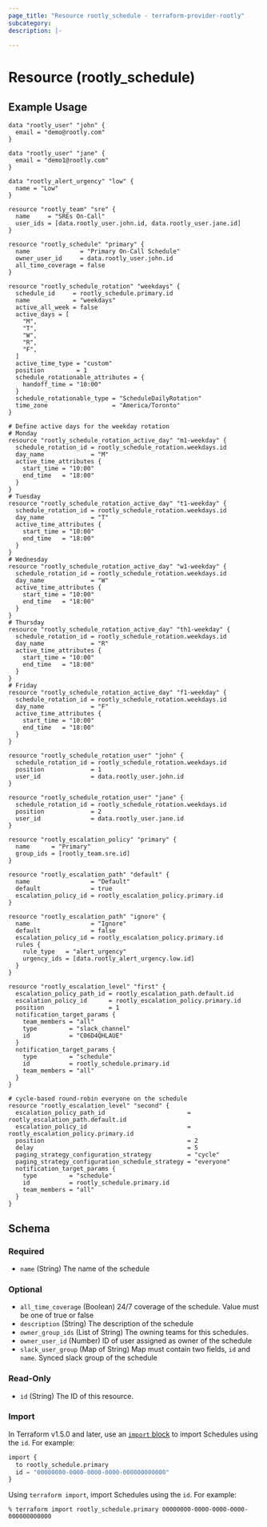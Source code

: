 ```yaml
---
page_title: "Resource rootly_schedule - terraform-provider-rootly"
subcategory:
description: |-
    
---
```


# Resource (rootly_schedule)



## Example Usage

```shell
data "rootly_user" "john" {
  email = "demo@rootly.com"
}

data "rootly_user" "jane" {
  email = "demo1@rootly.com"
}

data "rootly_alert_urgency" "low" {
  name = "Low"
}

resource "rootly_team" "sre" {
  name     = "SREs On-Call"
  user_ids = [data.rootly_user.john.id, data.rootly_user.jane.id]
}

resource "rootly_schedule" "primary" {
  name              = "Primary On-Call Schedule"
  owner_user_id     = data.rootly_user.john.id
  all_time_coverage = false
}

resource "rootly_schedule_rotation" "weekdays" {
  schedule_id     = rootly_schedule.primary.id
  name            = "weekdays"
  active_all_week = false
  active_days = [
    "M",
    "T",
    "W",
    "R",
    "F",
  ]
  active_time_type = "custom"
  position         = 1
  schedule_rotationable_attributes = {
    handoff_time = "10:00"
  }
  schedule_rotationable_type = "ScheduleDailyRotation"
  time_zone                  = "America/Toronto"
}

# Define active days for the weekday rotation
# Monday
resource "rootly_schedule_rotation_active_day" "m1-weekday" {
  schedule_rotation_id = rootly_schedule_rotation.weekdays.id
  day_name             = "M"
  active_time_attributes {
    start_time = "10:00"
    end_time   = "18:00"
  }
}
# Tuesday
resource "rootly_schedule_rotation_active_day" "t1-weekday" {
  schedule_rotation_id = rootly_schedule_rotation.weekdays.id
  day_name             = "T"
  active_time_attributes {
    start_time = "10:00"
    end_time   = "18:00"
  }
}
# Wednesday
resource "rootly_schedule_rotation_active_day" "w1-weekday" {
  schedule_rotation_id = rootly_schedule_rotation.weekdays.id
  day_name             = "W"
  active_time_attributes {
    start_time = "10:00"
    end_time   = "18:00"
  }
}
# Thursday
resource "rootly_schedule_rotation_active_day" "th1-weekday" {
  schedule_rotation_id = rootly_schedule_rotation.weekdays.id
  day_name             = "R"
  active_time_attributes {
    start_time = "10:00"
    end_time   = "18:00"
  }
}
# Friday
resource "rootly_schedule_rotation_active_day" "f1-weekday" {
  schedule_rotation_id = rootly_schedule_rotation.weekdays.id
  day_name             = "F"
  active_time_attributes {
    start_time = "10:00"
    end_time   = "18:00"
  }
}

resource "rootly_schedule_rotation_user" "john" {
  schedule_rotation_id = rootly_schedule_rotation.weekdays.id
  position             = 1
  user_id              = data.rootly_user.john.id
}

resource "rootly_schedule_rotation_user" "jane" {
  schedule_rotation_id = rootly_schedule_rotation.weekdays.id
  position             = 2
  user_id              = data.rootly_user.jane.id
}

resource "rootly_escalation_policy" "primary" {
  name      = "Primary"
  group_ids = [rootly_team.sre.id]
}

resource "rootly_escalation_path" "default" {
  name                 = "Default"
  default              = true
  escalation_policy_id = rootly_escalation_policy.primary.id
}

resource "rootly_escalation_path" "ignore" {
  name                 = "Ignore"
  default              = false
  escalation_policy_id = rootly_escalation_policy.primary.id
  rules {
    rule_type   = "alert_urgency"
    urgency_ids = [data.rootly_alert_urgency.low.id]
  }
}

resource "rootly_escalation_level" "first" {
  escalation_policy_path_id = rootly_escalation_path.default.id
  escalation_policy_id      = rootly_escalation_policy.primary.id
  position                  = 1
  notification_target_params {
    team_members = "all"
    type         = "slack_channel"
    id           = "C06D4QHLAUE"
  }
  notification_target_params {
    type         = "schedule"
    id           = rootly_schedule.primary.id
    team_members = "all"
  }
}

# cycle-based round-robin everyone on the schedule
resource "rootly_escalation_level" "second" {
  escalation_policy_path_id                       = rootly_escalation_path.default.id
  escalation_policy_id                            = rootly_escalation_policy.primary.id
  position                                        = 2
  delay                                           = 5
  paging_strategy_configuration_strategy          = "cycle"
  paging_strategy_configuration_schedule_strategy = "everyone"
  notification_target_params {
    type         = "schedule"
    id           = rootly_schedule.primary.id
    team_members = "all"
  }
}
```

<!-- schema generated by tfplugindocs -->
## Schema

### Required

- `name` (String) The name of the schedule

### Optional

- `all_time_coverage` (Boolean) 24/7 coverage of the schedule. Value must be one of true or false
- `description` (String) The description of the schedule
- `owner_group_ids` (List of String) The owning teams for this schedules.
- `owner_user_id` (Number) ID of user assigned as owner of the schedule
- `slack_user_group` (Map of String) Map must contain two fields, `id` and `name`. Synced slack group of the schedule

### Read-Only

- `id` (String) The ID of this resource.

### Import

In Terraform v1.5.0 and later, use an [`import` block](https://developer.hashicorp.com/terraform/language/import) to import Schedules using the `id`. For example:

```terraform
import {
  to rootly_schedule.primary
  id = "00000000-0000-0000-0000-000000000000"
}
```

Using `terraform import`, import Schedules using the `id`. For example:

```console
% terraform import rootly_schedule.primary 00000000-0000-0000-0000-000000000000
```
